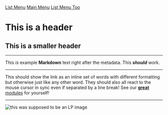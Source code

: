 <!---
title: Logistics Pipes' Compendium
menu:
  main_menu:
    Guides:
      - guides/quickstart_guide.md
      - guides/start_guide.md
      - guides/intermediate_guide.md
      - guides/advanced_guide.md
      - guides/in_depth.md
    Items:
      - items/modules/modules.md
    Advanced Guides:
      - guides/even_more_advanced_guide.md
    Item Sinks:
      - items/itemsinks/oredict_itemsink.md
--->

[List Menu](menu://main_menu)
[Main Menu](menu://main_menu?type=tile)
[List Menu Too](menu://main_menu?type=list)

# This is a header

## This is a smaller header

---

This _is_ example **Markdown** text right after the metadata. This ***should*** work.

---

This should show the link as an inline set of words with different formatting but otherwise just like any other word. They should also all react to the mouse cursor in sync even if separated by a line break! See our [**great** modules](page:///items/modules/modules.md) for yourself!

---

![this was supposed to be an LP image](image:///guides/test_image.png)
